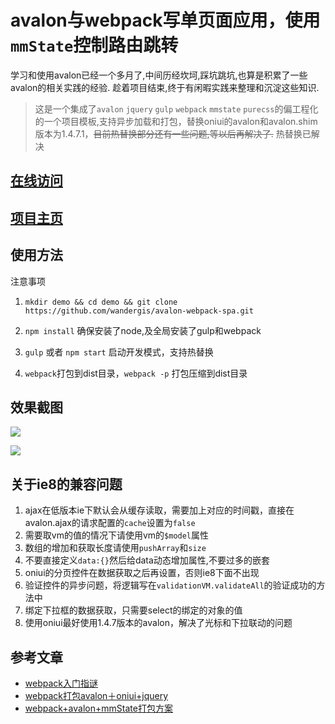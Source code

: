 # avalon与webpack写单页面应用，使用`mmState`控制路由跳转
学习和使用avalon已经一个多月了,中间历经坎坷,踩坑跳坑,也算是积累了一些avalon的相关实践的经验.
趁着项目结束,终于有闲暇实践来整理和沉淀这些知识.

> 这是一个集成了`avalon` `jquery` `gulp` `webpack` `mmstate` `purecss`的偏工程化的一个项目模板,支持异步加载和打包，替换oniui的avalon和avalon.shim版本为1.4.7.1，~~目前热替换部分还有一些问题,等以后再解决了.~~ 热替换已解决

## [在线访问](http://wandergis.github.io/avalon-webpack-spa/dist/#!/home)

## [项目主页](http://wandergis.github.io/avalon-webpack-spa)

## 使用方法
注意事项

1. `mkdir demo && cd demo && git clone https://github.com/wandergis/avalon-webpack-spa.git`
2. `npm install` 
	确保安装了node,及全局安装了gulp和webpack
	
3. `gulp` 或者 `npm start` 启动开发模式，支持热替换
4. `webpack`打包到dist目录，`webpack -p` 打包压缩到dist目录

## 效果截图

![](http://7xp11v.com1.z0.glb.clouddn.com/15-12-9/90700504.jpg)


![](http://7xp11v.com1.z0.glb.clouddn.com/15-12-9/98172742.jpg)


## 关于ie8的兼容问题
1. ajax在低版本ie下默认会从缓存读取，需要加上对应的时间戳，直接在avalon.ajax的请求配置的`cache`设置为`false`
2. 需要取vm的值的情况下请使用vm的`$model`属性
3. 数组的增加和获取长度请使用`pushArray`和`size`
4. 不要直接定义`data:{}`然后给data动态增加属性,不要过多的嵌套
5. oniui的分页控件在数据获取之后再设置，否则ie8下面不出现
6. 验证控件的异步问题，将逻辑写在`validationVM.validateAll`的验证成功的方法中
7. 绑定下拉框的数据获取，只需要select的绑定的对象的值
8. 使用oniui最好使用1.4.7版本的avalon，解决了光标和下拉联动的问题

## 参考文章
-  [webpack入门指谜](http://segmentfault.com/a/1190000002551952?_ea=192337)
-  [webpack打包avalon＋oniui+jquery](http://www.cnblogs.com/rubylouvre/p/4963984.html)
-  [webpack+avalon+mmState打包方案](http://www.cnblogs.com/rubylouvre/p/4995106.html)
